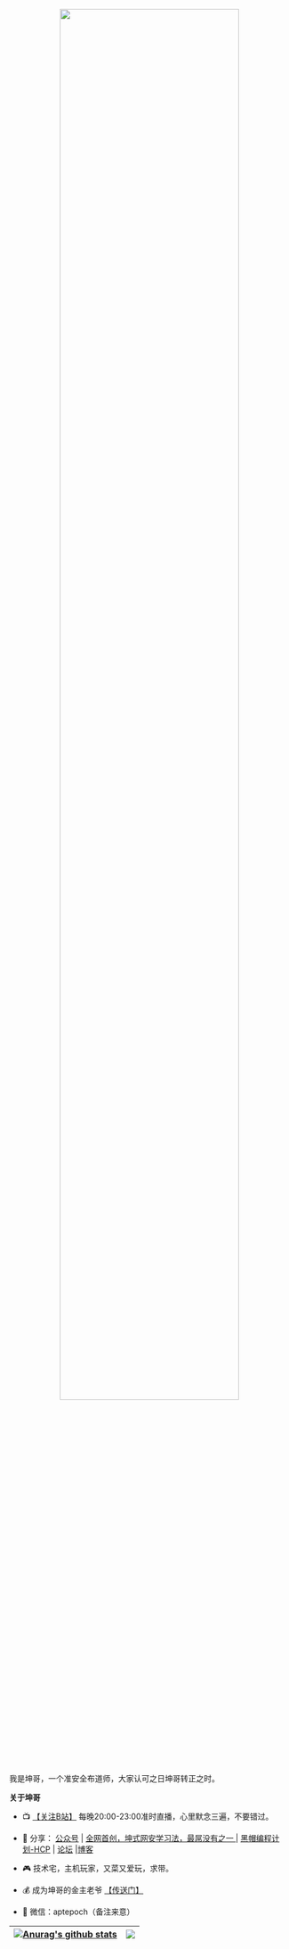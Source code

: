 <p align="center"><a href="https://github.com/sechelper"><img width="80%" alt="" src="https://paper.static.secself.com/img/2023/05/09/gh-readme-header.png" /></a></p>

<br />

我是坤哥，一个准安全布道师，大家认可之日坤哥转正之时。

**关于坤哥**

- 📺 [【关注B站】](https://space.bilibili.com/1233892570) 每晚20:00-23:00准时直播，心里默念三遍，不要错过。

- 🚀 分享： <a href="https://paper.secself.com/img/qrcode/mp_qrcode2.png" target="view_window">公众号</a> |   [全网首创，坤式网安学习法，最屌没有之一 ](http://cybersecurity-guid.book.secself.com) | [黑帽编程计划-HCP](https://hcp.secself.com) | [论坛](https://secself.com/) |[博客](https://blog.sechelper.com/) 

- 🎮 技术宅，主机玩家，又菜又爱玩，求带。

- 💰 成为坤哥的金主老爷 <a href="http://show.secself.com" target="view_window">【传送门】</a>

- 💬 微信：aptepoch（备注来意） 

| <a href="https://github.com/sechelper"><img align="center" src="https://github-readme-stats.vercel.app/api?username=sechelper&show_icons=true&include_all_commits=true&theme=buefy&hide_border=true" alt="Anurag's github stats" /></a> | <a href="https://github.com/sechelper"><img align="center" src="https://github-readme-stats.vercel.app/api/top-langs/?username=sechelper&layout=compact&theme=buefy&hide_border=true" /></a> |
| ------------- | ------------- |
